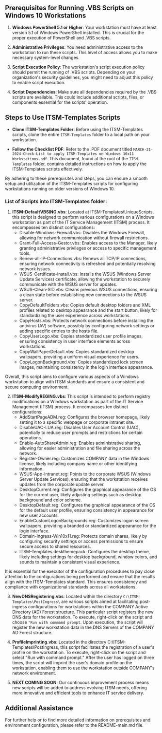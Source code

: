 ## Prerequisites for Running .VBS Scripts on Windows 10 Workstations

1. **Windows PowerShell 5.1 or Higher**: Your workstation must have at least version 5.1 of Windows PowerShell installed. This is crucial for the proper execution of PowerShell and .VBS scripts.

2. **Administrative Privileges**: You need administrative access to the workstation to run these scripts. This level of access allows you to make necessary system-level changes.

3. **Script Execution Policy**: The workstation's script execution policy should permit the running of .VBS scripts. Depending on your organization's security guidelines, you might need to adjust this policy to enable script execution.

4. **Script Dependencies**: Make sure all dependencies required by the .VBS scripts are available. This could include additional scripts, files, or components essential for the scripts' operation.

## Steps to Use ITSM-Templates Scripts

- **Clone ITSM-Templates Folder**: Before using the ITSM-Templates scripts, clone the entire `ITSM-Templates` folder to a local path on your workstation.

- **Follow the Checklist PDF**: Refer to the .PDF document titled `MARCH-21-2024-Check-List to apply ITSM-Templates on Windows 10x11 Workstations.pdf`. This document, found at the root of the `ITSM-Templates` folder, contains detailed instructions on how to apply the ITSM-Templates scripts effectively.

By adhering to these prerequisites and steps, you can ensure a smooth setup and utilization of the ITSM-Templates scripts for configuring workstations running on older versions of Windows 10.

### List of Scripts into ITSM-Templates folder:

1. **ITSM-DefaultVBSING.vbs**: Located at ITSM-Templates\UniqueScripts\, this script is designed to perform various configurations on a Windows workstation as part of the IT Service Management (ITSM) process. It encompasses ten distinct configurations:
   - Disable-Windows-Firewall.vbs: Disables the Windows Firewall, allowing for network communication without firewall restrictions.
   - Grant-Full-Access-Gestor.vbs: Enables access to the Manager, likely granting administrative privileges or access to specific management tools.
   - Renew-all-IP-Connections.vbs: Renews all TCP/IP connections, ensuring network connectivity is refreshed and potentially resolving network issues.
   - WSUS-Certificate-Install.vbs: Installs the WSUS (Windows Server Update Services) certificate, allowing the workstation to securely communicate with the WSUS server for updates.
   - WSUS-Clean-SID.vbs: Cleans previous WSUS connections, ensuring a clean state before establishing new connections to the WSUS server.
   - CopyDefaultFolders.vbs: Copies default desktop folders and XML profiles related to desktop appearance and the start button, likely for standardizing the user experience across workstations.
   - CopyHosts.vbs: Protects network connections before installing the antivirus (AV) software, possibly by configuring network settings or adding specific entries to the hosts file.
   - CopyUserLogo.vbs: Copies standardized user profile images, ensuring consistency in user interface elements across workstations.
   - CopyWallPaperDefault.vbs: Copies standardized desktop wallpapers, providing a uniform visual experience for users.
   - CopyLogonBackground.vbs: Copies standardized lock screen images, maintaining consistency in the login interface appearance. 

Overall, this script aims to configure various aspects of a Windows workstation to align with ITSM standards and ensure a consistent and secure computing environment.

2. **ITSM-ModifyREGING.vbs**: This script is intended to perform registry modifications on a Windows workstation as part of the IT Service Management (ITSM) process. It encompasses ten distinct configurations:
   - AddStartPageADM.reg: Configures the browser homepage, likely setting it to a specific webpage or corporate intranet site.
   - DisableUAC-LUA.reg: Disables User Account Control (UAC), potentially to reduce user prompts and restrictions for certain operations.
   - Enable-AutoShareAdmin.reg: Enables administrative sharing, allowing for easier administration and file sharing across the network.
   - Register-Owner.reg: Customizes COMPANY data in the Windows license, likely including company name or other identifying information.
   - WSUS-App-Intranet.reg: Points to the corporate WSUS (Windows Server Update Services), ensuring that the workstation receives updates from the corporate update server.
   - DesktopCurrent.reg: Configures the graphical appearance of the OS for the current user, likely adjusting settings such as desktop background and color scheme.
   - DesktopDefault.reg: Configures the graphical appearance of the OS for the default user profile, ensuring consistency in appearance for new user accounts.
   - EnableCustomLogonBackgrounds.reg: Customizes logon screen wallpapers, providing a branded or standardized appearance for the login interface.
   - Domain-Ingress-Win10x11.reg: Protects domain shares, likely by configuring security settings or access permissions to ensure secure access to shared resources.
   - ITSM-Templates.deskthemepack: Configures the desktop theme, likely including settings for desktop background, window colors, and sounds to maintain a consistent visual experience.

It is essential for the executor of the configuration procedures to pay close attention to the configurations being performed and ensure that the results align with the ITSM-Templates standard. This ensures consistency and compliance with organizational standards across all workstations.

3. **NewDNSRegistering.vbs**: Located within the directory `C:\ITSM-Templates\PostIngress\` are various scripts aimed at facilitating post-ingress configurations for workstations within the COMPANY Active Directory (AD) Forest structure. This particular script registers the new DNS data for the workstation. To execute, right-click on the script and choose `"Run with command prompt`. Upon execution, the script will register the new workstation data in the DNS Servers of the COMPANY AD Forest structure.

4. **ProfileImprinting.vbs**: Located in the directory C:\ITSM-Templates\PostIngress\, this script facilitates the registration of a user's profile on the workstation. To execute, right-click on the script and select "Run with command prompt." After the user has logged on three times, the script will imprint the user's domain profile on the workstation, enabling them to use the workstation outside COMPANY's network environment.

5. **NEXT COMING SOON**: Our continuous improvement process means new scripts will be added to address evolving ITSM needs, offering more innovative and efficient tools to enhance IT service delivery.

## Additional Assistance
For further help or to find more detailed information on prerequisites and environment configuration, please refer to the README-main.md file.
